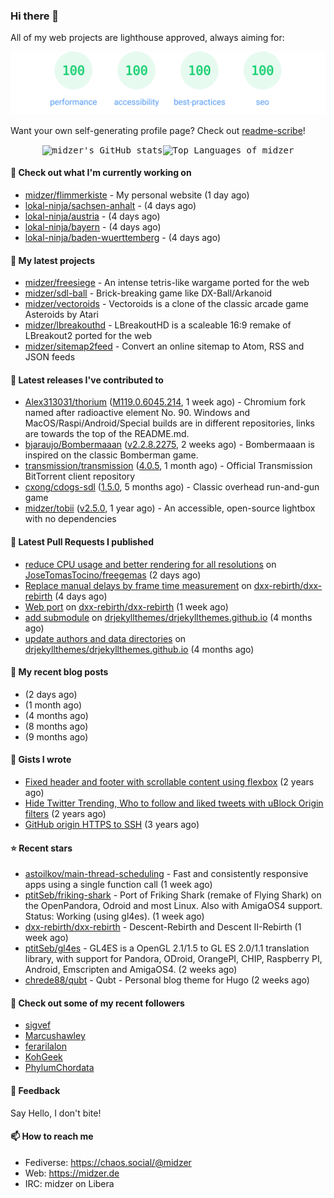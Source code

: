 ### Hi there 👋

All of my web projects are lighthouse approved, always aiming for:

<p align="center">
  <kbd><img src="https://github.com/midzer/midzer/blob/master/lighthouse.svg" alt="Lighthouse score 100s"></kbd>
</p>

Want your own self-generating profile page? Check out [readme-scribe](https://github.com/muesli/readme-scribe)!

<p align="center">
  <kbd><img src="https://github-readme-stats.vercel.app/api?username=midzer&show_icons=true&hide_title=true&hide_border=true&theme=tokyonight" alt="midzer's GitHub stats"><img height="165" src="https://github-readme-stats.vercel.app/api/top-langs/?username=midzer&layout=compact&langs_count=8&hide_border=true&theme=tokyonight" alt="Top Languages of midzer"></kbd>
</p>

#### 👷 Check out what I'm currently working on

- [midzer/flimmerkiste](https://github.com/midzer/flimmerkiste) - My personal website (1 day ago)
- [lokal-ninja/sachsen-anhalt](https://github.com/lokal-ninja/sachsen-anhalt) -  (4 days ago)
- [lokal-ninja/austria](https://github.com/lokal-ninja/austria) -  (4 days ago)
- [lokal-ninja/bayern](https://github.com/lokal-ninja/bayern) -  (4 days ago)
- [lokal-ninja/baden-wuerttemberg](https://github.com/lokal-ninja/baden-wuerttemberg) -  (4 days ago)

#### 🌱 My latest projects

- [midzer/freesiege](https://github.com/midzer/freesiege) - An intense tetris-like wargame ported for the web
- [midzer/sdl-ball](https://github.com/midzer/sdl-ball) - Brick-breaking game like DX-Ball/Arkanoid
- [midzer/vectoroids](https://github.com/midzer/vectoroids) - Vectoroids is a clone of the classic arcade game Asteroids by Atari
- [midzer/lbreakouthd](https://github.com/midzer/lbreakouthd) - LBreakoutHD is a scaleable 16:9 remake of LBreakout2 ported for the web
- [midzer/sitemap2feed](https://github.com/midzer/sitemap2feed) - Convert an online sitemap to Atom, RSS and JSON feeds

#### 🔭 Latest releases I've contributed to

- [Alex313031/thorium](https://github.com/Alex313031/thorium) ([M119.0.6045.214](https://github.com/Alex313031/thorium/releases/tag/M119.0.6045.214), 1 week ago) - Chromium fork named after radioactive element No. 90. Windows and MacOS/Raspi/Android/Special builds are in different repositories, links are towards the top of the README.md.
- [bjaraujo/Bombermaaan](https://github.com/bjaraujo/Bombermaaan) ([v2.2.8.2275](https://github.com/bjaraujo/Bombermaaan/releases/tag/v2.2.8.2275), 2 weeks ago) - Bombermaaan is inspired on the classic Bomberman game.
- [transmission/transmission](https://github.com/transmission/transmission) ([4.0.5](https://github.com/transmission/transmission/releases/tag/4.0.5), 1 month ago) - Official Transmission BitTorrent client repository
- [cxong/cdogs-sdl](https://github.com/cxong/cdogs-sdl) ([1.5.0](https://github.com/cxong/cdogs-sdl/releases/tag/1.5.0), 5 months ago) - Classic overhead run-and-gun game
- [midzer/tobii](https://github.com/midzer/tobii) ([v2.5.0](https://github.com/midzer/tobii/releases/tag/v2.5.0), 1 year ago) - An accessible, open-source lightbox with no dependencies

#### 🔨 Latest Pull Requests I published

- [reduce CPU usage and better rendering for all resolutions](https://github.com/JoseTomasTocino/freegemas/pull/42) on [JoseTomasTocino/freegemas](https://github.com/JoseTomasTocino/freegemas) (2 days ago)
- [Replace manual delays by frame time measurement](https://github.com/dxx-rebirth/dxx-rebirth/pull/750) on [dxx-rebirth/dxx-rebirth](https://github.com/dxx-rebirth/dxx-rebirth) (4 days ago)
- [Web port](https://github.com/dxx-rebirth/dxx-rebirth/pull/746) on [dxx-rebirth/dxx-rebirth](https://github.com/dxx-rebirth/dxx-rebirth) (1 week ago)
- [add submodule](https://github.com/drjekyllthemes/drjekyllthemes.github.io/pull/9) on [drjekyllthemes/drjekyllthemes.github.io](https://github.com/drjekyllthemes/drjekyllthemes.github.io) (4 months ago)
- [update authors and data directories](https://github.com/drjekyllthemes/drjekyllthemes.github.io/pull/8) on [drjekyllthemes/drjekyllthemes.github.io](https://github.com/drjekyllthemes/drjekyllthemes.github.io) (4 months ago)

#### 📜 My recent blog posts

- [](https://midzer.de/the-future-is-remix) (2 days ago)
- [](https://midzer.de/obatzda) (1 month ago)
- [](https://midzer.de/how-to-disrupt-an-online-conversation-legally) (4 months ago)
- [](https://midzer.de/eierlikoerkuchen) (8 months ago)
- [](https://midzer.de/a-short-guideline-for-getting-stuff-done-without-ai) (9 months ago)

#### 📓 Gists I wrote

- [Fixed header and footer with scrollable content using flexbox](https://gist.github.com/3893ce8c0bec6f805ec1a7bb3269775d) (2 years ago)
- [Hide Twitter Trending, Who to follow and liked tweets with uBlock Origin filters](https://gist.github.com/1afc39bdf5adbfe0020d1c2212b76b87) (2 years ago)
- [GitHub origin HTTPS to SSH](https://gist.github.com/3ceba8ad7d956e02d9e920b121d8d059) (3 years ago)

#### ⭐ Recent stars

- [astoilkov/main-thread-scheduling](https://github.com/astoilkov/main-thread-scheduling) - Fast and consistently responsive apps using a single function call (1 week ago)
- [ptitSeb/friking-shark](https://github.com/ptitSeb/friking-shark) - Port of Friking Shark (remake of Flying Shark) on the OpenPandora, Odroid and most Linux. Also with AmigaOS4 support. Status: Working (using gl4es). (1 week ago)
- [dxx-rebirth/dxx-rebirth](https://github.com/dxx-rebirth/dxx-rebirth) - Descent-Rebirth and Descent II-Rebirth (1 week ago)
- [ptitSeb/gl4es](https://github.com/ptitSeb/gl4es) - GL4ES is a OpenGL 2.1/1.5 to GL ES 2.0/1.1 translation library, with support for Pandora, ODroid, OrangePI, CHIP, Raspberry PI, Android, Emscripten and AmigaOS4. (2 weeks ago)
- [chrede88/qubt](https://github.com/chrede88/qubt) - Qubt - Personal blog theme for Hugo (2 weeks ago)

#### 👯 Check out some of my recent followers

- [sigvef](https://github.com/sigvef)
- [Marcushawley](https://github.com/Marcushawley)
- [ferarilalon](https://github.com/ferarilalon)
- [KohGeek](https://github.com/KohGeek)
- [PhylumChordata](https://github.com/PhylumChordata)

#### 💬 Feedback

Say Hello, I don't bite!

#### 📫 How to reach me

- Fediverse: https://chaos.social/@midzer
- Web: https://midzer.de
- IRC: midzer on Libera
